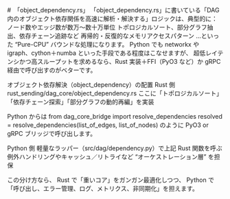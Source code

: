#　「object_dependency.rs」
「object_dependency.rs」に書いている「DAG内のオブジェクト依存関係を高速に解析・解決する」ロジックは、典型的に：
ノード数やエッジ数が数万〜数十万単位
トポロジカルソート、部分グラフ抽出、依存チェーン追跡など
再帰的・反復的なメモリアクセスパターン
…といった “Pure-CPU” バウンドな処理になります。
Python でも networkx や igraph、cython＋numba といった手段である程度はこなせますが、
超低レイテンシかつ高スループットを求めるなら、Rust 実装＋FFI（PyO3 など）か gRPC 経由で呼び出すのがベターです。

オブジェクト依存解決（object_dependency）の配置
Rust 側
rust_sending/dag_core/object_dependency.rs
ここに「トポロジカルソート」「依存チェーン探索」「部分グラフの動的再編」を実装

Python からは
from dag_core_bridge import resolve_dependencies
resolved = resolve_dependencies(list_of_edges, list_of_nodes)
のように PyO3 or gRPC ブリッジで呼び出します。

Python 側
軽量なラッパー（src/dag/dependency.py）で上記 Rust 関数を呼ぶ
例外ハンドリングやキャッシュ／リトライなど “オーケストレーション層” を担保

この分け方なら、
Rust で「重いコア」をガンガン最適化しつつ、
Python で「呼び出し、エラー管理、ログ、メトリクス、非同期化」を担えます。
